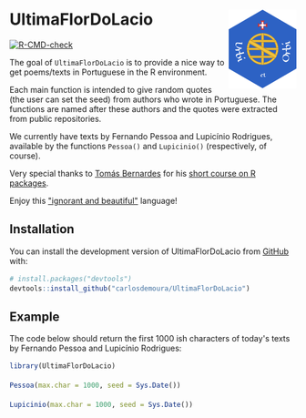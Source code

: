 
# UltimaFlorDoLacio <a href="https://github.com/carlosdemoura/UltimaFlorDoLacio"><img src="logo_Lacio/lacio.png" align="right" height="138" /></a>

<!-- badges: start -->
[![R-CMD-check](https://github.com/carlosdemoura/UltimaFlorDoLacio/actions/workflows/R-CMD-check.yaml/badge.svg)](https://github.com/carlosdemoura/UltimaFlorDoLacio/actions/workflows/R-CMD-check.yaml)
<!-- badges: end -->

The goal of `UltimaFlorDoLacio` is to provide a nice way to get poems/texts in Portuguese in the R environment.

Each main function is intended to give random quotes (the user can set the seed) from authors who wrote in Portuguese. The functions are named after these authors and the quotes were extracted from public repositories.

We currently have texts by Fernando Pessoa and Lupicínio Rodrigues, available by the functions `Pessoa()` and `Lupicinio()` (respectively, of course).

Very special thanks to [Tomás Bernardes](https://github.com/tomasbp2/) for his [short course on R packages](https://github.com/tomasbp2/Curso-Rpacotes).

Enjoy this ["ignorant and beautiful"](https://pt.wikipedia.org/wiki/Olavo_Bilac#L%C3%ADngua_Portuguesa) language!

## Installation

You can install the development version of UltimaFlorDoLacio from [GitHub](https://github.com/) with:

``` r
# install.packages("devtools")
devtools::install_github("carlosdemoura/UltimaFlorDoLacio")
```

## Example

The code below should return the first 1000 ish characters of today's texts by Fernando Pessoa and Lupicínio Rodrigues:

``` r
library(UltimaFlorDoLacio)

Pessoa(max.char = 1000, seed = Sys.Date())

Lupicinio(max.char = 1000, seed = Sys.Date())
```

